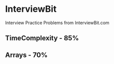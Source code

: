# InterviewBit
Interview Practice Problems from InterviewBit.com

## TimeComplexity - 85%
## Arrays - 70%
